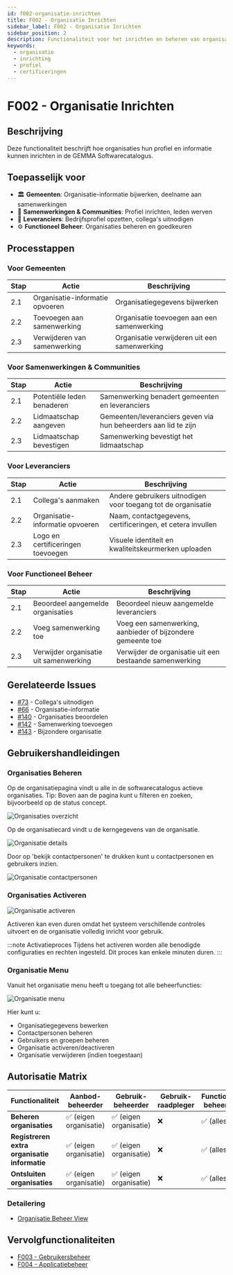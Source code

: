 ```yaml
---
id: f002-organisatie-inrichten
title: F002 - Organisatie Inrichten
sidebar_label: F002 - Organisatie Inrichten
sidebar_position: 2
description: Functionaliteit voor het inrichten en beheren van organisatie-informatie
keywords:
  - organisatie
  - inrichting
  - profiel
  - certificeringen
---
```


# F002 - Organisatie Inrichten

## Beschrijving
Deze functionaliteit beschrijft hoe organisaties hun profiel en informatie kunnen inrichten in de GEMMA Softwarecatalogus.

## Toepasselijk voor
- 🏛️ **Gemeenten**: Organisatie-informatie bijwerken, deelname aan samenwerkingen
- 🤝 **Samenwerkingen & Communities**: Profiel inrichten, leden werven
- 🏢 **Leveranciers**: Bedrijfsprofiel opzetten, collega's uitnodigen
- ⚙️ **Functioneel Beheer**: Organisaties beheren en goedkeuren

## Processtappen

### Voor Gemeenten
| Stap | Actie | Beschrijving |
|------|-------|--------------|
| 2.1 | Organisatie-informatie opvoeren | Organisatiegegevens bijwerken |
| 2.2 | Toevoegen aan samenwerking | Organisatie toevoegen aan een samenwerking |
| 2.3 | Verwijderen van samenwerking | Organisatie verwijderen uit een samenwerking |

### Voor Samenwerkingen & Communities
| Stap | Actie | Beschrijving |
|------|-------|--------------|
| 2.1 | Potentiële leden benaderen | Samenwerking benadert gemeenten en leveranciers |
| 2.2 | Lidmaatschap aangeven | Gemeenten/leveranciers geven via hun beheerders aan lid te zijn |
| 2.3 | Lidmaatschap bevestigen | Samenwerking bevestigt het lidmaatschap |

### Voor Leveranciers
| Stap | Actie | Beschrijving |
|------|-------|--------------|
| 2.1 | Collega's aanmaken | Andere gebruikers uitnodigen voor toegang tot de organisatie |
| 2.2 | Organisatie-informatie opvoeren | Naam, contactgegevens, certificeringen, et cetera invullen |
| 2.3 | Logo en certificeringen toevoegen | Visuele identiteit en kwaliteitskeurmerken uploaden |

### Voor Functioneel Beheer
| Stap | Actie | Beschrijving |
|------|-------|--------------|
| 2.1 | Beoordeel aangemelde organisaties | Beoordeel nieuw aangemelde leveranciers |
| 2.2 | Voeg samenwerking toe | Voeg een samenwerking, aanbieder of bijzondere gemeente toe |
| 2.3 | Verwijder organisatie uit samenwerking | Verwijder de organisatie uit een bestaande samenwerking |

## Gerelateerde Issues
- [#73](https://github.com/VNG-Realisatie/Softwarecatalogus/issues/73) - Collega's uitnodigen
- [#66](https://github.com/VNG-Realisatie/Softwarecatalogus/issues/66) - Organisatie-informatie
- [#140](https://github.com/VNG-Realisatie/Softwarecatalogus/issues/140) - Organisaties beoordelen
- [#142](https://github.com/VNG-Realisatie/Softwarecatalogus/issues/142) - Samenwerking toevoegen
- [#143](https://github.com/VNG-Realisatie/Softwarecatalogus/issues/143) - Bijzondere organisatie

## Gebruikershandleidingen

### Organisaties Beheren

Op de organisatiepagina vindt u alle in de softwarecatalogus actieve organisaties. Tip: Boven aan de pagina kunt u filteren en zoeken, bijvoorbeeld op de status concept.

![Organisaties overzicht](./Organisaties1.png)

Op de organisatiecard vindt u de kerngegevens van de organisatie.

![Organisatie details](./Organisaties2.png)

Door op 'bekijk contactpersonen' te drukken kunt u contactpersonen en gebruikers inzien.

![Organisatie contactpersonen](./Organisaties3.png)

### Organisaties Activeren

![Organisatie activeren](./OrganisatieActiveren.png)

Activeren kan even duren omdat het systeem verschillende controles uitvoert en de organisatie volledig inricht voor gebruik.

:::note Activatieproces
Tijdens het activeren worden alle benodigde configuraties en rechten ingesteld. Dit proces kan enkele minuten duren.
:::

### Organisatie Menu

Vanuit het organisatie menu heeft u toegang tot alle beheerfuncties:

![Organisatie menu](./OrganisatieMenu.png)

Hier kunt u:
- Organisatiegegevens bewerken
- Contactpersonen beheren
- Gebruikers en groepen beheren
- Organisatie activeren/deactiveren
- Organisatie verwijderen (indien toegestaan)

## Autorisatie Matrix

| Functionaliteit | Aanbod-beheerder | Gebruik-beheerder | Gebruik-raadpleger | Functioneel beheerder | VNG-raadpleger | Bezoeker |
|------------------|------------------|-------------------|--------------------|-----------------------|----------------|----------|
| **Beheren organisaties** | ✅ (eigen organisatie) | ✅ (eigen organisatie) | ❌ | ✅ (alles) | ❌ | ❌ |
| **Registreren extra organisatie informatie** | ✅ (eigen organisatie) | ✅ (eigen organisatie) | ❌ | ✅ (alles) | ❌ | ❌ |
| **Ontsluiten organisaties** | ✅ (eigen organisatie) | ✅ (eigen organisatie) | ❌ | ✅ (alles) | ❌ | ❌ |

### Detailering
- [Organisatie Beheer View](https://vng-realisatie.github.io/Softwarecatalogus-Archi-repository/id-5af2e6f1-0ffa-403a-b8e5-1bf6153acfe1/views/id-2b4dbac4101a40d2ba58276e47a276ea.html)

## Vervolgfunctionaliteiten
- [F003 - Gebruikersbeheer](./F003-gebruikersbeheer.md)
- [F004 - Applicatiebeheer](./F004-applicatiebeheer.md)
